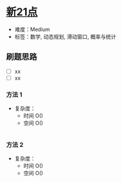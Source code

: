 # [新21点](https://leetcode-cn.com/problems/new-21-game/)

- 难度：Medium
- 标签：数学, 动态规划, 滑动窗口, 概率与统计

## 刷题思路

- [ ] xx
- [ ] xx

### 方法 1

- 复杂度：
    - 时间 O()
    - 空间 O()

``` js

```

### 方法 2

- 复杂度：
    - 时间 O()
    - 空间 O()

``` js

```
